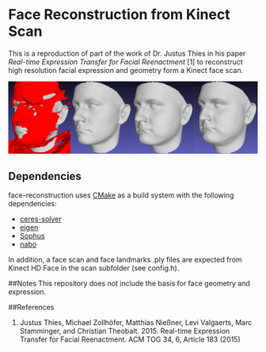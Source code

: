 # Face Reconstruction from Kinect Scan

This is a reproduction of part of the work of Dr. Justus Thies in his paper _Real-time Expression Transfer for Facial Reenactment_ [1] to reconstruct high resolution facial expression and geometry form a Kinect face scan.

![](/content/example.png)

## Dependencies
face-reconstruction uses [CMake](https://cmake.org/) as a build system with the following dependencies:

* [ceres-solver](https://github.com/ceres-solver/ceres-solver)
* [eigen](https://gitlab.com/libeigen/eigen)
* [Sophus](https://github.com/strasdat/Sophus)
* [nabo](https://github.com/ethz-asl/libnabo)

In addition, a face scan and face landmarks .ply files are expected from Kinect HD Face in the scan subfolder (see config.h).

##Notes
This repository does not include the basis for face geometry and expression.


##References
1. Justus Thies, Michael Zollhöfer, Matthias Nießner, Levi Valgaerts, Marc Stamminger,
and Christian Theobalt. 2015. Real-time Expression Transfer for Facial Reenactment.
ACM TOG 34, 6, Article 183 (2015)
